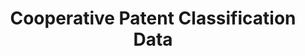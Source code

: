 ---
bigquery: https://console.cloud.google.com/bigquery?p=patents-public-data&d=cpc&page=dataset
citation: '“Cooperative Patent Classification” by the EPO and USPTO, for public use. '
contributors: EPO, USPTO
cost: None
description: Cooperative Patent Classification Data contains the scheme and definitions
  of the Cooperative Patent Classification system for classifying patent documents.
  The CPC is the result of a partnership between the EPO and the USPTO in their joint
  effort to develop a common, internationally compatible classification system for
  technical documents, in particular patent publications, which will be used by both
  offices in the patent granting process
documentation: https://www.cooperativepatentclassification.org/cpcSchemeAndDefinitions
last_edit: Mon, 04 Apr 2022 19:07:06 GMT
location: https://www.cooperativepatentclassification.org/index
maintained_by: USPTO, EPO
schema_fields: '[''dateRevised'', ''children'', ''synonyms'', ''parents'', ''breakdown_code'',
  ''titleFull'', ''limiting_references'', ''limitingReferences'', ''symbol'', ''ipc_concordant'',
  ''not_allocatable'', ''title_full'', ''child_groups'', ''childGroups'', ''title_part'',
  ''sizeCache'', ''informative_references'', ''ipcConcordant'', ''definition'', ''glossary'',
  ''applicationReferences'', ''residualReferences'', ''additional_only'', ''notAllocatable'',
  ''titlePart'', ''level'', ''breakdownCode'', ''residual_references'', ''informativeReferences'',
  ''date_revised'', ''status'', ''application_references'']'
shortname: cooperative_patent_classification
tags:
- patents
- science
title: Cooperative Patent Classification Data
uuid: 984374a7-16e9-4b35-9445-458daceb01bf
---